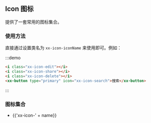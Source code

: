## Icon 图标

提供了一套常用的图标集合。

### 使用方法

直接通过设置类名为 `xx-icon-iconName` 来使用即可。例如：

:::demo
```html
<i class="xx-icon-edit"></i>
<i class="xx-icon-share"></i>
<i class="xx-icon-delete"></i>
<xx-button type="primary" icon="xx-icon-search">搜索</xx-button>

```
:::

### 图标集合

<ul class="icon-list">
  <li v-for="name in $icon" :key="name">
    <span>
      <i :class="'xx-icon-' + name"></i>
      <span class="icon-name">{{'xx-icon-' + name}}</span>
    </span>
  </li>
</ul>
